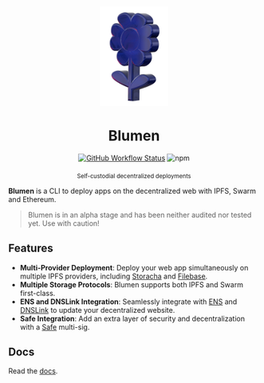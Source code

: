 <div align="center">

<img src="logo.png" height="200" />
<h1>Blumen</h1>

[![GitHub Workflow
Status][gh-actions-img]][github-actions] ![npm](https://img.shields.io/npm/dt/blumen?style=for-the-badge&logo=npm&color=%232B4AD4&label)

<sub>Self-custodial decentralized deployments</sub>
</div>


**Blumen** is a CLI to deploy apps on the decentralized web with IPFS, Swarm and Ethereum.

> Blumen is in an alpha stage and has been neither audited nor tested yet. Use with caution!

## Features

- **Multi-Provider Deployment**: Deploy your web app simultaneously on multiple IPFS providers, including [Storacha](https://storacha.network) and [Filebase](https://filebase.com).
- **Multiple Storage Protocols**: Blumen supports both IPFS and Swarm first-class.
- **ENS and DNSLink Integration**: Seamlessly integrate with [ENS](https://ens.domains) and [DNSLink](https://dnslink.dev) to update your decentralized website.
- **Safe Integration**: Add an extra layer of security and decentralization with a [Safe](https://safe.global) multi-sig.

## Docs

Read the [docs](https://blumen.stauro.dev).


[github-actions]: https://github.com/StauroDEV/blumen/actions
[gh-actions-img]: https://img.shields.io/github/actions/workflow/status/StauroDEV/blumen/ci.yml?branch=main&style=for-the-badge&logo=github&label=&color=%232B4AD4
